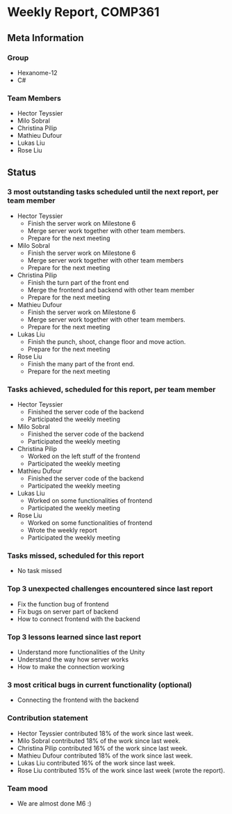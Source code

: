 # Weekly Report, COMP361

## Meta Information

### Group

 * Hexanome-12
 * C#

### Team Members
 * Hector Teyssier
 * Milo Sobral
 * Christina Pilip
 * Mathieu Dufour
 * Lukas Liu
 * Rose Liu

## Status

### 3 most outstanding tasks scheduled until the next report, per team member

* Hector Teyssier
  * Finish the server work on Milestone 6
  * Merge server work together with other team members.
  * Prepare for the next meeting
* Milo Sobral
  * Finish the server work on Milestone 6
  * Merge server work together with other team members
  * Prepare for the next meeting
* Christina Pilip
  * Finish the turn part of the front end
  * Merge the frontend and backend with other team member
  * Prepare for the next meeting
* Mathieu Dufour
  * Finish the server work on Milestone 6
  * Merge server work together with other team members.
  * Prepare for the next meeting
* Lukas Liu
  * Finish the punch, shoot, change floor and move action.
  * Prepare for the next meeting
* Rose Liu
  * Finish the many part of the front end.
  * Prepare for the next meeting

### Tasks achieved, scheduled for this report, per team member

* Hector Teyssier
  * Finished the server code of the backend
  * Participated the weekly meeting
* Milo Sobral
  * Finished the server code of the backend
  * Participated the weekly meeting
* Christina Pilip
  * Worked on the left stuff of the frontend
  * Participated the weekly meeting
* Mathieu Dufour
  * Finished the server code of the backend
  * Participated the weekly meeting
* Lukas Liu
  * Worked on some functionalities of frontend
  * Participated the weekly meeting
* Rose Liu
  * Worked on some functionalities of frontend
  * Wrote the weekly report
  * Participated the weekly meeting

### Tasks missed, scheduled for this report
 * No task missed

### Top 3 unexpected challenges encountered since last report
 * Fix the function bug of frontend
 * Fix bugs on server part of backend
 * How to connect frontend with the backend
### Top 3 lessons learned since last report
 * Understand more functionalities of the Unity
 * Understand the way how server works
 * How to make the connection working

### 3 most critical bugs in current functionality (optional)
 * Connecting the frontend with the backend

### Contribution statement

 * Hector Teyssier contributed 18% of the work since last week.
 * Milo Sobral contributed 18% of the work since last week.
 * Christina Pilip contributed 16% of the work since last week.
 * Mathieu Dufour contributed 18% of the work since last week.
 * Lukas Liu contributed 16% of the work since last week.
 * Rose Liu contributed 15% of the work since last week (wrote the report).

### Team mood
 * We are almost done M6 :)

